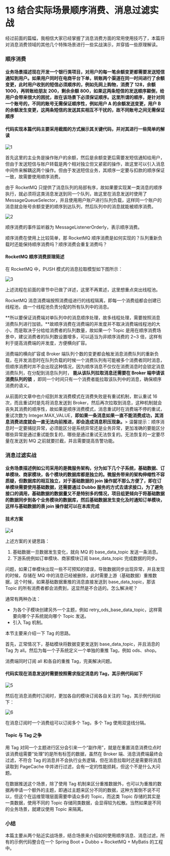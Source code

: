 13 结合实际场景顺序消费、消息过滤实战
====================

经过前面的篇幅，我相信大家已经掌握了消息消费方面的常用使用技巧了，本篇将对消息消费领域的其他几个特殊场景进行一些实战演示，并穿插一些原理解读。

### 顺序消费

#### **业务场景描述**现在开发一个银行类项目，对用户的每一笔余额变更都需要发送短信通知到用户。如果用户同时在电商平台下单，转账两个渠道在同一时间进行了余额变更，此时用户收到的短信必须顺序的，例如先网上购物，消费了 128，余额 1000，再转账给朋友 200，剩余余额 800，如果这两条短信的发送顺序颠倒，给用户会带来很大的困扰，故在该场景下必须保证顺序。这里所谓的顺序，是针对同一个账号的，不同的账号无需保证顺序性，例如用户 A 的余额发送变更，用户 B 的余额发生变更，这两条短信的发送其实相互不干扰的，故不同账号之间无需保证顺序

#### **代码实现**本篇代码主要采用截图的方式展示其关键代码，并对其进行一些简单的解读

![1](assets/20200823180055930.png)

首先这里的主业务是操作账户的余额，然后是余额变更后需要发短信通知给用户，但由于发送短信与账户转载是两个相对独立但又紧密的操作，故这里可以引入消息中间件来解耦这两个操作。但由于发送短信业务，其顺序一定要与扣款的顺序保证一致，故需要使用顺序消费。

由于 RocketMQ 只提供了消息队列的局部有序，故如果要实现某一类消息的顺序执行，就必须将这类消息发送到同一个队列，故这里在消息发送时使用了 MessageQueueSelector，并且使用用户账户进行队列负载，这样同一个账户的消息就会账号余额变更的顺序到达队列，然后队列中的消息就能被顺序消费。

![2](assets/2020082318010499.png)

顺序消费的事件监听器为 MessageListenerOrderly，表示顺序消费。

顺序消费在使用上比较简单，那 RocketMQ 顺序消费是如何实现的？队列重新负载时还能保持顺序消费吗？顺序消费会重复消费吗？

#### **RocketMQ 顺序消费原理简述**

在 RocketMQ 中，PUSH 模式的消息拉取模型如下图所示：

![3](assets/20200823180115406.png)

上述流程在前面的章节中已做了详述，这里不再累述，这里想重点突出线程池。

RocketMQ 消息消费端按照消费组进行的线程隔离，即每一个消费组都会创建已线程池，由一个线程池负责分配的所有队列中的消息。

\*\*所以要保证消费端对单队列中的消息顺序处理，故多线程处理，需要按照消息消费队列进行加锁。\*\*故顺序消费在消费端的并发度并不取决消费端线程池的大小，而是取决于分给给消费者的队列数量，故如果一个 Topic 是用在顺序消费场景中，建议消费者的队列数设置增多，可以适当为非顺序消费的 2~3 倍，这样有利于提高消费端的并发度，方便横向扩容。

消费端的横向扩容或 Broker 端队列个数的变更都会触发消息消费队列的重新负载，在并发消息时在队列负载的时候一个消费队列有可能被多个消费者同时消息，但顺序消费时并不会出现这种情况，因为顺序消息不仅仅在消费消息时会锁定消息消费队列，在分配到消息队列时， **能从该队列拉取消息还需要在 Broker 端申请该消费队列的锁** ，即同一个时间只有一个消费者能拉取该队列中的消息，确保顺序消费的语义。

从前面的文章中也介绍到并发消费模式在消费失败是有重试机制，默认重试 16 次，而且重试时是先将消息发送到 Broker，然后再次拉取到消息，这种机制就会丧失其消费的顺序性，故如果是顺序消费模式，消息重试时在消费端不停的重试，重试次数为 Integer.MAX\_VALUE，**即如果一条消息如果一直不能消费成功，其消息消费进度就会一直无法向前推进，即会造成消息积压现象。**> 温馨提示：顺序消息时一定要捕捉异常，必须能区分是系统异常还是业务异常，更加准确的要能区分哪些异常是通过重试能恢复的，哪些是通过重试无法恢复的。无法恢复的一定要尽量在发送到 MQ 之前就要拦截，并且需要提高告警功能。

### 消息过滤实战

#### **业务场景描述**例如公司采用的是微服务架构，分为如下几个子系统，基础数据、订单模块、商家模块，各个模块的数据库都是独立的。微服务带来的架构伸缩性不容质疑，但数据库的相互独立，对于基础数据的 join 操作就不那么方便了，即在订单模块需要使用基础数据，还需要通过 Dubbo 服务的方式去请求接口，为了避免接口的调用，基础数据的数据量又不是特别多的情况，项目组更倾向于将基础数据的数据同步到各个业务模块的数据库，然后基础数据发生变化及时通知订单模块，这样与基础数据的表 join 操作就可以在本库完成

#### **技术方案**

![4](assets/20200823180123686.png)

上述方案的关键思路：

1. 基础数据一旦数据发生变化，就向 MQ 的 base\_data\_topic 发送一条消息。
2. 下游系统例如订单模块、商家模块订阅 base\_data\_topic 完成数据的同步。

问题，如果订单模块出现一些不可预知的错误，导致数据同步出现异常，并且发现的时候，存储在 MQ 中的消息已经被删除，此时需要上游（基础数据）重推数据，这个时候，如果基础数据重推的消息直接发送到 base\_data\_topic，那该 Topic 的所有消费者都会消费到，这显然是不合适的。怎么解决呢？

通常有两种办法：

* 为各个子模块创建另外一个主题，例如 retry\_ods\_base\_data\_topic，这样需要向哪个子系统就向哪个 Topic 发送。
* 引入 Tag 机制。

本节主要来介绍一下 Tag 的思路。

首先，正常情况下，基础模块将数据变更发送到 base\_data\_topic，并且消息的 Tag 为 all。然后为每一个子系统定义一个单独的重推 Tag，例如 ods、shop。

消费端同时订阅 all 和各自的重推 Tag，完美解决问题。

#### **代码实现**在消息发送时需要按照需求指定消息的 Tag，其示例代码如下

![5](assets/20200823180130930.png)

然后在消息消费时订阅时，更加各自的模块订阅各自关注的 Tag，其示例代码如下：

![6](assets/20200823180139407.png)

在消息订阅时一个消费组可以订阅多个 Tag，多个 Tag 使用双竖线分隔。

#### **Topic 与 Tag 之争**

用 Tag 对同一个主题进行区分会引来一个“副作用”，就是在重置消息消费位点时该消费组需要“处理”的是所有标签的数据，虽然在 Broker 端、消息消费端最终会过滤，不符合 Tag 的消息并不会执行业务逻辑，但在消息拉取时还是需要将消息读取到 PageCache 中并进行过滤，会有一定的性能损耗，但这个不是什么大问题。

在数据推送这个场景，除了使用 Tag 机制来区分重推数据外，也可以为重推的数据再申请一个额外的主题，即通过主题来区分不同的数据，这种方案倒不说不可以，但这个在运维管理层面需要申请众多的 Topic，而这类 Topic 存储的其实是一类数据，使用不同的 Topic 存储同类数据，会显得较为松散。当然如果是不同的业务场景，就建议使用 Topic 来隔离。

### 小结

本篇主要从两个贴近实战场景，结合场景来介绍如何使用顺序消息、消息过滤，所有的示例代码整合在一个 Spring Boot + Dubbo + RocketMQ + MyBatis 的工程中。
